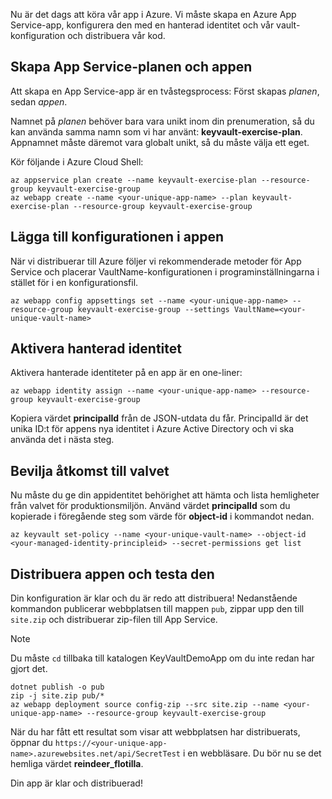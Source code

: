 Nu är det dags att köra vår app i Azure. Vi måste skapa en Azure App Service-app, konfigurera den med en hanterad identitet och vår vault-konfiguration och distribuera vår kod.

## <a name="create-the-app-service-plan-and-app"></a>Skapa App Service-planen och appen

Att skapa en App Service-app är en tvåstegsprocess: Först skapas *planen*, sedan *appen*.

Namnet på *planen* behöver bara vara unikt inom din prenumeration, så du kan använda samma namn som vi har använt: **keyvault-exercise-plan**. Appnamnet måste däremot vara globalt unikt, så du måste välja ett eget.

Kör följande i Azure Cloud Shell:

```azurecli
az appservice plan create --name keyvault-exercise-plan --resource-group keyvault-exercise-group
az webapp create --name <your-unique-app-name> --plan keyvault-exercise-plan --resource-group keyvault-exercise-group
```

## <a name="add-configuration-to-the-app"></a>Lägga till konfigurationen i appen

När vi distribuerar till Azure följer vi rekommenderade metoder för App Service och placerar VaultName-konfigurationen i programinställningarna i stället för i en konfigurationsfil.

```azurecli
az webapp config appsettings set --name <your-unique-app-name> --resource-group keyvault-exercise-group --settings VaultName=<your-unique-vault-name>
```

## <a name="enable-managed-identity"></a>Aktivera hanterad identitet

Aktivera hanterade identiteter på en app är en one-liner:

```azurecli
az webapp identity assign --name <your-unique-app-name> --resource-group keyvault-exercise-group
```

Kopiera värdet **principalId** från de JSON-utdata du får. PrincipalId är det unika ID:t för appens nya identitet i Azure Active Directory och vi ska använda det i nästa steg.

## <a name="grant-access-to-the-vault"></a>Bevilja åtkomst till valvet

Nu måste du ge din appidentitet behörighet att hämta och lista hemligheter från valvet för produktionsmiljön. Använd värdet **principalId** som du kopierade i föregående steg som värde för **object-id** i kommandot nedan.

```azurecli
az keyvault set-policy --name <your-unique-vault-name> --object-id <your-managed-identity-principleid> --secret-permissions get list
```

## <a name="deploy-the-app-and-try-it-out"></a>Distribuera appen och testa den

Din konfiguration är klar och du är redo att distribuera! Nedanstående kommandon publicerar webbplatsen till mappen `pub`, zippar upp den till `site.zip` och distribuerar zip-filen till App Service.

> [!NOTE]
> Du måste `cd` tillbaka till katalogen KeyVaultDemoApp om du inte redan har gjort det.

```azurecli
dotnet publish -o pub
zip -j site.zip pub/*
az webapp deployment source config-zip --src site.zip --name <your-unique-app-name> --resource-group keyvault-exercise-group
```

När du har fått ett resultat som visar att webbplatsen har distribuerats, öppnar du `https://<your-unique-app-name>.azurewebsites.net/api/SecretTest` i en webbläsare. Du bör nu se det hemliga värdet **reindeer_flotilla**.

Din app är klar och distribuerad!